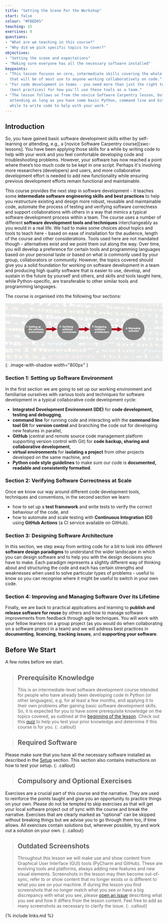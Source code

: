 ```yaml
---
title: "Setting the Scene For the Workshop"
start: false
colour: "#FBED65"
teaching: 15
exercises: 0
questions:
- "What are we teaching in this course?"
- "Why did we pick specific topics to cover?"
objectives:
- "Setting the scene and expectations"
- "Making sure everyone has all the necessary software installed"
keypoints:
- "This lesson focuses on core, intermediate skills covering the whole software development life-cycle
  that will be of most use to anyone working collaboratively on code."
- "For code development in teams - you need more than just the right tools and languages. You need a strategy
  (best practices) for how you'll use these tools as a team."
- "The lesson follows on from the novice Software Carpentry lesson, but this is not a prerequisite for
  attending as long as you have some basic Python, command line and Git skills and you have been using them for a
  while to write code to help with your work."
---
```


## Introduction
So, you have gained basic software development skills either by self-learning or attending, e.g., a [novice Software
Carpentry course][swc-lessons]. You have been applying those skills for a while by writing code to help with your work
and you feel comfortable developing code and troubleshooting problems. However, your software
has now reached a point where there’s too much code to be kept in one script. Perhaps it's involving more
researchers (developers) and users, and more collaborative development effort is needed to add new functionality
while ensuring previous development efforts remain functional and maintainable.

This course provides the next step in software development - it teaches some **intermediate software
engineering skills and best practices** to help you restructure existing and design more robust,
reusable and maintainable code, automate the process of testing and verifying software correctness and
support collaborations with others in a way that mimics a typical software development process
within a team. The course uses a number of different **software development tools and techniques**
interchangeably as you would in a real life. We had to make some choices about
topics and tools to teach here - based on ease of installation for the audience, length of the course
and other considerations. Tools used here are not mandated though - alternatives exist and
we point them out along the way.
Over time, you will develop a preference for certain tools and programming languages based on your
personal taste or based on what is commonly used by your group, collaborators or community.
However, the topics covered should give you a solid foundation for working on software development
in a team and producing high quality software that is easier to use, develop,
and sustain in the future by yourself and others, and skills and tools
taught here, while Python-specific, are transferable to other similar tools and programming languages.

The course is organised into the following
four sections:

![Course overview diagram](../fig/course-overview.png){: .image-with-shadow width="800px" }

### Section 1: Setting up Software Environment
In the first section we are going to set up our working environment and familiarise ourselves with various tools and techniques for
software development in a typical collaborative code development cycle:
- **Integrated Development Environment (IDE)** for **code development, testing and debugging**,
- **command line** for running code and interacting with the **command line tool Git** for
  **version control** and branching the code out for developing new features in parallel,
- **GitHub** (central and remote source code management platform supporting version control with Git)
  for **code backup, sharing and collaborative development**,
- **virtual environments** for **isolating a project** from other projects developed on the same machine, and
- **Python code style guidelines** to make sure our code is
  **documented, readable and consistently formatted**.

### Section 2:  Verifying Software Correctness at Scale
Once we know our way around different code development tools, techniques and conventions, in the second section we learn:
- how to set up a **test framework** and write tests to verify the correct behaviour of the code, and
- how to automate and scale testing with **Continuous Integration (CI)** using
  **GitHub Actions** (a CI service available on GitHub).

### Section 3: Designing Software Architecture
In this section, we step away from writing code for a bit to look into different **software design paradigms**
to understand the wider landscape in which you can design software and to help you with the
design decisions you have to make. Each paradigm represents a slightly different way of thinking about and structuring
the code and each has certain strengths and weaknesses when used to solve particular types of problems -
useful to know so you can recognise where it might be useful to switch in your own code.

### Section 4: Improving and Managing Software Over its Lifetime
Finally, we are back to practical applications and learning to **publish and release
software for reuse** by others and how to manage software improvements from feedback through
agile techniques. You will work with your fellow learners on a group project (as you would do when
collaborating on a software project in a team) and we will address best practices in **documenting**, **licencing**, **tracking issues**, and **supporting your software**.

## Before We Start

A few notes before we start.

> ## Prerequisite Knowledge
> This is an intermediate-level software development course intended for people who have already been developing code in
> Python (or other languages), e.g. for at least a few months, and applying it to their own problems
> after gaining basic software development skills.
> So, it is expected for you to have some prerequisite knowledge on the topics covered, as outlined at the [beginning of the lesson](/index.html#prerequisites).
Check out this [quiz](../quiz/index.html) to help you test your prior knowledge and determine if this course is for you.
{: .callout}

> ## Required Software
Please make sure that you have all the necessary software installed as described in the [Setup](../setup.html) section.
This section also contains instructions on how to test your setup.
{: .callout}

> ## Compulsory and Optional Exercises
Exercises are a crucial part of this course and the narrative. They are used to reinforce the points taught and give
you an opportunity to practice things on your own. Please do not be tempted to skip exercises as that will get your
local software project out of sync with the course and break the narrative. Exercises that are clearly marked
as "optional" can be skipped without breaking things but we advise you to go through them too, if time allows.
All exercises contain solutions but, wherever possible, try and work out a solution on your own.
{: .callout}

> ## Outdated Screenshots
> Throughout this lesson we will make use and show content from Graphical User Interface (GUI) tools (PyCharm and GitHub).
> These are evolving tools and platforms, always adding new features and new visual elements.
> Screenshots in the lesson may then become out-of-sync, refer to or show content that no longer exists or is different to
> what you see on your machine. If during the lesson you find screenshots that no longer match what you see or have
> a big discrepancy with what you see, please [open an issue](https://github.com/softwaresaved/python-intermediate-development/issues/new) describing what you see and how it differs from the lesson
> content. Feel free to add as many screenshots as necessary to clarify the issue.
{: .callout}

{% include links.md %}
